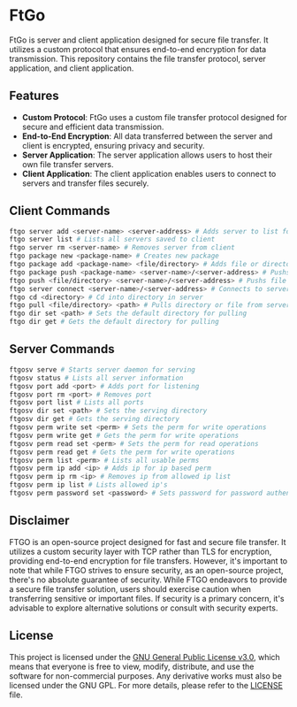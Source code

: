 # FtGo
FtGo is server and client application designed for secure file transfer. It utilizes a custom protocol that ensures end-to-end encryption for data transmission. This repository contains the file transfer protocol, server application, and client application.

## Features
- **Custom Protocol**: FtGo uses a custom file transfer protocol designed for secure and efficient data transmission.
- **End-to-End Encryption**: All data transferred between the server and client is encrypted, ensuring privacy and security.
- **Server Application**: The server application allows users to host their own file transfer servers.
- **Client Application**: The client application enables users to connect to servers and transfer files securely.

## Client Commands
```bash
ftgo server add <server-name> <server-address> # Adds server to list for using again
ftgo server list # Lists all servers saved to client
ftgo server rm <server-name> # Removes server from client
ftgo package new <package-name> # Creates new package
ftgo package add <package-name> <file/directory> # Adds file or directory to package
ftgo package push <package-name> <server-name>/<server-address> # Pushs package to server
ftgo push <file/directory> <server-name>/<server-address> # Pushs file or directory to server
ftgo server connect <server-name>/<server-address> # Connects to server and lists all files and directories
ftgo cd <directory> # Cd into directory in server
ftgo pull <file/directory> <path> # Pulls directory or file from server to path (if path blank it will pull to default dir)
ftgo dir set <path> # Sets the default directory for pulling
ftgo dir get # Gets the default directory for pulling
```
## Server Commands
```bash
ftgosv serve # Starts server daemon for serving
ftgosv status # Lists all server information
ftgosv port add <port> # Adds port for listening
ftgosv port rm <port> # Removes port
ftgosv port list # Lists all ports
ftgosv dir set <path> # Sets the serving directory
ftgosv dir get # Gets the serving directory
ftgosv perm write set <perm> # Sets the perm for write operations
ftgosv perm write get # Gets the perm for write operations
ftgosv perm read set <perm> # Sets the perm for read operations
ftgosv perm read get # Gets the perm for write operations
ftgosv perm list <perm> # Lists all usable perms
ftgosv perm ip add <ip> # Adds ip for ip based perm
ftgosv perm ip rm <ip> # Removes ip from allowed ip list
ftgosv perm ip list # Lists allowed ip's
ftgosv perm password set <password> # Sets password for password authentication perm
```

## Disclaimer
FTGO is an open-source project designed for fast and secure file transfer. It utilizes a custom security layer with TCP rather than TLS for encryption, providing end-to-end encryption for file transfers. However, it's important to note that while FTGO strives to ensure security, as an open-source project, there's no absolute guarantee of security. While FTGO endeavors to provide a secure file transfer solution, users should exercise caution when transferring sensitive or important files. If security is a primary concern, it's advisable to explore alternative solutions or consult with security experts.

## License

This project is licensed under the [GNU General Public License v3.0](LICENSE), which means that everyone is free to view, modify, distribute, and use the software for non-commercial purposes. Any derivative works must also be licensed under the GNU GPL. For more details, please refer to the [LICENSE](LICENSE) file.
